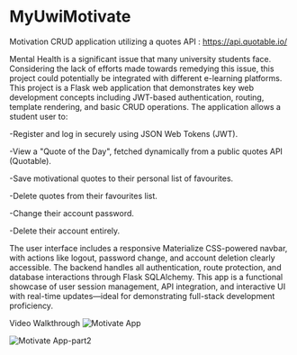 # MyUwiMotivate
Motivation CRUD application utilizing a quotes API : https://api.quotable.io/

Mental Health is a significant issue that many university students face. Considering the lack of efforts made towards remedying this issue, this project could potentially be integrated with different e-learning platforms.
This project is a Flask web application that demonstrates key web development concepts including JWT-based authentication, routing, template rendering, and basic CRUD operations. The application allows a student user to:

-Register and log in securely using JSON Web Tokens (JWT).

-View a "Quote of the Day", fetched dynamically from a public quotes API (Quotable).

-Save motivational quotes to their personal list of favourites.

-Delete quotes from their favourites list.

-Change their account password.

-Delete their account entirely.

The user interface includes a responsive Materialize CSS-powered navbar, with actions like logout, password change, and account deletion clearly accessible. The backend handles all authentication, route protection, and database interactions through Flask SQLAlchemy.
This app is a functional showcase of user session management, API integration, and interactive UI with real-time updates—ideal for demonstrating full-stack development proficiency.

Video Walkthrough
![Motivate App](https://github.com/user-attachments/assets/d76d41b6-5b11-4871-9d9d-a50334ddd8df)



![Motivate App-part2](https://github.com/user-attachments/assets/2ca506f4-d5fd-45ba-969c-da7b42bbb3d9)
